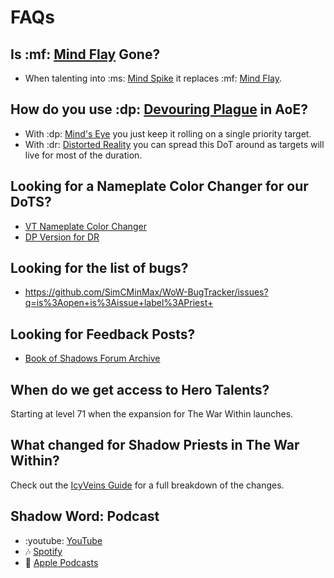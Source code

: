 # FAQs

## Is :mf: [Mind Flay](<https://www.wowhead.com/spell=15407>) Gone?
- When talenting into :ms: [Mind Spike](<https://www.wowhead.com/spell=73510>) it replaces :mf: [Mind Flay](<https://www.wowhead.com/spell=15407>).

## How do you use :dp: [Devouring Plague](<https://www.wowhead.com/spell=335467>) in AoE?
- With :dp: [Mind's Eye](<https://www.wowhead.com/spell=407470>) you just keep it rolling on a single priority target.
- With :dr: [Distorted Reality](<https://www.wowhead.com/spell=409044>) you can spread this DoT around as targets will live for most of the duration.

## Looking for a Nameplate Color Changer for our DoTS?
- [VT Nameplate Color Changer](<https://wago.io/OTpN9X9Cc>)
- [DP Version for DR](<https://wago.io/fVWquGeBQ>)

## Looking for the list of bugs?
- <https://github.com/SimCMinMax/WoW-BugTracker/issues?q=is%3Aopen+is%3Aissue+label%3APriest+>

## Looking for Feedback Posts?
- [Book of Shadows Forum Archive](<https://warcraftpriests.github.io/bookofshadows/blog>)

## When do we get access to Hero Talents?
Starting at level 71 when the expansion for The War Within launches.

## What changed for Shadow Priests in The War Within?
Check out the [IcyVeins Guide](<https://www.icy-veins.com/wow/shadow-priest-pve-dps-guide>) for a full breakdown of the changes.

## Shadow Word: Podcast
- :youtube: [YouTube](<https://www.youtube.com/playlist?list=PLxX8_7Ewk0bASf44ESDyDbm33Dos5sm1X>)
- :notes: [Spotify](<https://open.spotify.com/show/3OqYVKyKUFexzx8Y8wV4nd>)
- :apple: [Apple Podcasts](<https://podcasts.apple.com/us/podcast/shadow-word-podcast/id1686525208>)